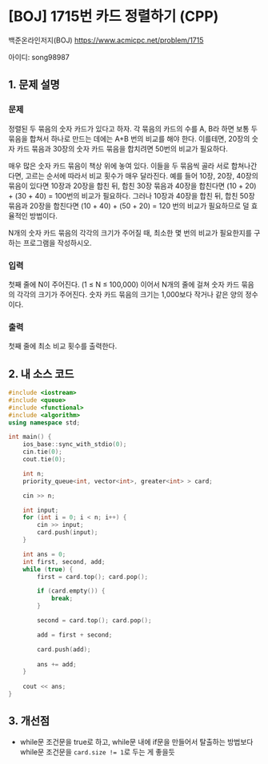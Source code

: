 # [BOJ] 1715번 카드 정렬하기 (CPP)

백준온라인저지(BOJ) https://www.acmicpc.net/problem/1715

아이디: song98987


## 1. 문제 설명



### 문제
정렬된 두 묶음의 숫자 카드가 있다고 하자. 각 묶음의 카드의 수를 A, B라 하면 보통 두 묶음을 합쳐서 하나로 만드는 데에는 A+B 번의 비교를 해야 한다. 이를테면, 20장의 숫자 카드 묶음과 30장의 숫자 카드 묶음을 합치려면 50번의 비교가 필요하다.

매우 많은 숫자 카드 묶음이 책상 위에 놓여 있다. 이들을 두 묶음씩 골라 서로 합쳐나간다면, 고르는 순서에 따라서 비교 횟수가 매우 달라진다. 예를 들어 10장, 20장, 40장의 묶음이 있다면 10장과 20장을 합친 뒤, 합친 30장 묶음과 40장을 합친다면 (10 + 20) + (30 + 40) = 100번의 비교가 필요하다. 그러나 10장과 40장을 합친 뒤, 합친 50장 묶음과 20장을 합친다면 (10 + 40) + (50 + 20) = 120 번의 비교가 필요하므로 덜 효율적인 방법이다.

N개의 숫자 카드 묶음의 각각의 크기가 주어질 때, 최소한 몇 번의 비교가 필요한지를 구하는 프로그램을 작성하시오.

### 입력
첫째 줄에 N이 주어진다. (1 ≤ N ≤ 100,000) 이어서 N개의 줄에 걸쳐 숫자 카드 묶음의 각각의 크기가 주어진다. 숫자 카드 묶음의 크기는 1,000보다 작거나 같은 양의 정수이다.

### 출력
첫째 줄에 최소 비교 횟수를 출력한다.

## 2. 내 소스 코드

```cpp
#include <iostream>
#include <queue>
#include <functional>
#include <algorithm>
using namespace std;

int main() {
    ios_base::sync_with_stdio(0);
    cin.tie(0);
    cout.tie(0);

    int n;
    priority_queue<int, vector<int>, greater<int> > card;

    cin >> n;

    int input;
    for (int i = 0; i < n; i++) {
        cin >> input;
        card.push(input);
    }

    int ans = 0;
    int first, second, add;
	while (true) {
        first = card.top(); card.pop();

        if (card.empty()) {
            break;
        }

        second = card.top(); card.pop();

        add = first + second;

        card.push(add);
        
        ans += add;
	}
    
    cout << ans;
}
```

## 3. 개선점

* while문 조건문을 true로 하고, while문 내에 if문을 만들어서 탈출하는 방법보다 while문 조건문을 `card.size != 1`로 두는 게 좋을듯